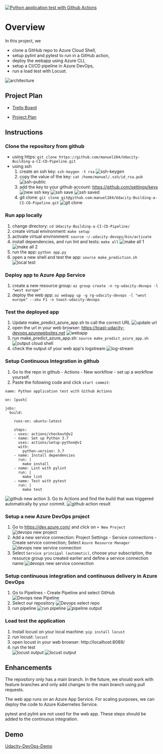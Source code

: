 [![Python application test with Github Actions](https://github.com/manuel284/Udacity-Building-a-CI-CD-Pipeline/actions/workflows/pythonapp.yml/badge.svg)](https://github.com/manuel284/Udacity-Building-a-CI-CD-Pipeline/actions/workflows/pythonapp.yml)

# Overview

In this project, we
* clone a GitHub repo to Azure Cloud Shell,
* setup pylint and pytest to run in a GitHub action,
* deploy the webapp using Azure CLI,
* setup a CI/CD pipeline in Azure DevOps,
* run a load test with Locust.

![architecture](screenshots/ArchitectureDiagram.png)

## Project Plan

* [Trello Board](https://trello.com/b/7E52uJeg/udacity-building-a-ci-cd-pipeline)

* [Project Plan](https://docs.google.com/spreadsheets/d/1upfoYk2llhbB5BGs1W-Y3U2vmln8hDHQUxTRWsh1REw/edit?usp=sharing)

## Instructions

### Clone the repository from github
* using https: `git clone https://github.com/manuel284/Udacity-Building-a-CI-CD-Pipeline.git`
* using ssh
    1. create an ssh key: `ssh-keygen -t rsa`
    ![ssh-keygen](screenshots/11-ssh-keygen.png)
    2. copy the value of the key: `cat /home/manuel/.ssh/id_rsa.pub`
    ![ssh-public](screenshots/12-ssh-public.png)
    3. add the key to your github account: https://github.com/settings/keys ![new ssh key](screenshots/10-ssh-new.png)
    ![ssh save](screenshots/13-ssh-save.png)
    ![ssh saved](screenshots/14-ssh-saved.png)
    4. git clone: `git clone git@github.com:manuel284/Udacity-Building-a-CI-CD-Pipeline.git`
    ![git clone](screenshots/15-git-clone.png)

### Run app locally
1. change directory: `cd Udacity-Building-a-CI-CD-Pipeline/`
2. create virtual environment: `make setup`
3. activate virtual environment: `source ~/.udacity-devops/bin/activate`
4. install dependencies, and run lint and tests: `make all`
![make all 1](screenshots/3-make-all1.png)<br/>
![make all 2](screenshots/4-make-all2.png)
5. run the app: `python app.py`
6. open a new shell and test the app: `source make_prediction.sh`
![local test](screenshots/16-local-test.png)

### Deploy app to Azure App Service
1. create a new resource group: `az group create -n rg-udacity-devops -l "west europe"`
2. deploy the web app: `az webapp up -g rg-udacity-devops -l "west europe" --sku F1 -n toast-udacity-devops`

### Test the deployed app
1. Update make_predict_azure_app.sh to call the correct URL
![update url](screenshots/17-url.png)
3. open the url in your web browser: https://toast-udacity-devops.azurewebsites.net
![webapp](screenshots/9-webapp.png)
2. run make_predict_azure_app.sh: `source make_predict_azure_app.sh`
![output cloud shell](screenshots/7-output-cloudshell.png)
3. check the output of your web app's logstream
![log-stream](screenshots/6-log-stream.png)

### Setup Continuous Integration in github
1. Go to the repo in github - Actions - New workflow - set up a workflow yourself.
2. Paste the following code and click `start commit`:
```
name: Python application test with Github Actions

on: [push]

jobs:
  build:

    runs-on: ubuntu-latest

    steps:
    - uses: actions/checkout@v2
    - name: Set up Python 3.7
      uses: actions/setup-python@v1
      with:
        python-version: 3.7
    - name: Install dependencies
      run: |
        make install
    - name: Lint with pylint
      run: |
        make lint
    - name: Test with pytest
      run: |
        make test
```
![github new action](screenshots/21-github-action-create.png)
3. Go to Actions and find the build that was triggered automatically by your commit.
![github action result](screenshots/22-github-action-result.png)

### Setup a new Azure DevOps project
1. Go to https://dev.azure.com/ and click on `+ New Project`
![devops new project](screenshots/18-azuredevops-new.png)
2. Add a new service connection: Project Settings - Service connections - Create service connection; Select `Azure Resource Manager`
![devops new service connection](screenshots/19-devops-sc.png)
3. Select `Service principal (automatic)`, choose your subscription, the resource group you created earlier and define a service connection name
![devops new service connection](screenshots/20-devops-sc2.png)

### Setup continuous integration and continuous delivery in Azure DevOps
1. Go to Pipelines - Create Pipeline and select GitHub
![Devops new Pipeline](screenshots/23-devops-create-pipeline.png)
2. Select our repository
![Devops select repo](screenshots/24-devops-select-repo.png)
3. run pipeline
![run pipeline](screenshots/25-devops-pipeline.png)
![pipeline output](screenshots/8-devops-pipeline.png)


### Load test the application
1. Install locust on your local machine: `pip install locust`
2. run locust: `locust`
3. open locust in your web browser: http://localhost:8089/
4. run the test<br/>
![locust output](screenshots/26-locust-input.png)
![locust output](screenshots/27-locust-output.png)


## Enhancements

The repository only has a main branch. In the future, we should work with feature branches and only add changes to the main branch using pull requests.

The web app runs on an Azure App Service. For scaling purposes, we can deploy the code to Azure Kubernetes Service.

pytest and pylint are not used for the web app. These steps should be added to the continuous integration.

## Demo 

[Udacity-DevOps-Demo](https://youtu.be/XPmlWxE-ue8)


